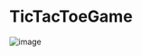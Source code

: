 # TicTacToeGame

![image](https://github.com/user-attachments/assets/22cb0f25-8b72-4dc0-879a-d38346a048e4)
